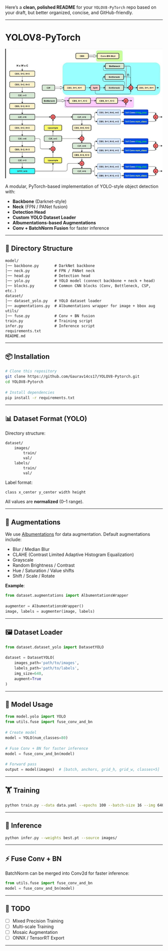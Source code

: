 Here’s a **clean, polished README** for your `YOLOV8-PyTorch` repo based on your draft, but better organized, concise, and GitHub-friendly.

---

# YOLOV8-PyTorch

![YOLO-V8](https://github.com/Gaurav14cs17/YOLOV8-Pytorch/blob/main/images/v8_structure.jpg)

A modular, PyTorch-based implementation of YOLO-style object detection with:

* **Backbone** (Darknet-style)
* **Neck** (FPN / PANet fusion)
* **Detection Head**
* **Custom YOLO Dataset Loader**
* **Albumentations-based Augmentations**
* **Conv + BatchNorm Fusion** for faster inference

---

## 📂 Directory Structure

```
model/
│── backbone.py       # DarkNet backbone
│── neck.py           # FPN / PANet neck
│── head.py           # Detection head
│── yolo.py           # YOLO model (connect backbone + neck + head)
│── blocks.py         # Common CNN blocks (Conv, Bottleneck, CSP, etc.)
dataset/
│── dataset_yolo.py   # YOLO dataset loader
│── augmentations.py  # Albumentations wrapper for image + bbox aug
utils/
│── fuse.py           # Conv + BN fusion
train.py              # Training script
infer.py              # Inference script
requirements.txt
README.md
```

---

## 📦 Installation

```bash
# Clone this repository
git clone https://github.com/Gaurav14cs17/YOLOV8-Pytorch.git
cd YOLOV8-Pytorch

# Install dependencies
pip install -r requirements.txt
```

---

## 📊 Dataset Format (YOLO)

Directory structure:

```
dataset/
    images/
        train/
        val/
    labels/
        train/
        val/
```

Label format:

```
class x_center y_center width height
```

All values are **normalized** (0–1 range).

---

## 🎨 Augmentations

We use [Albumentations](https://albumentations.ai/) for data augmentation.
Default augmentations include:

* Blur / Median Blur
* CLAHE (Contrast Limited Adaptive Histogram Equalization)
* Grayscale
* Random Brightness / Contrast
* Hue / Saturation / Value shifts
* Shift / Scale / Rotate

**Example**:

```python
from dataset.augmentations import AlbumentationsWrapper

augmenter = AlbumentationsWrapper()
image, labels = augmenter(image, labels)
```

---

## 🖼 Dataset Loader

```python
from dataset.dataset_yolo import DatasetYOLO

dataset = DatasetYOLO(
    images_path='path/to/images',
    labels_path='path/to/labels',
    img_size=640,
    augment=True
)
```

---

## 🚀 Model Usage

```python
from model.yolo import YOLO
from utils.fuse import fuse_conv_and_bn

# Create model
model = YOLO(num_classes=80)

# Fuse Conv + BN for faster inference
model = fuse_conv_and_bn(model)

# Forward pass
output = model(images)  # [batch, anchors, grid_h, grid_w, classes+5]
```

---

## 🏋️ Training

```bash
python train.py --data data.yaml --epochs 100 --batch-size 16 --img 640
```

---

## 🧪 Inference

```bash
python infer.py --weights best.pt --source images/
```

---

## ⚡ Fuse Conv + BN

BatchNorm can be merged into Conv2d for faster inference:

```python
from utils.fuse import fuse_conv_and_bn
model = fuse_conv_and_bn(model)
```

---

## 📌 TODO

* [ ] Mixed Precision Training
* [ ] Multi-scale Training
* [ ] Mosaic Augmentation
* [ ] ONNX / TensorRT Export

---

